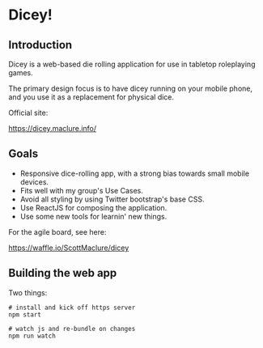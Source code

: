 # Dicey!

## Introduction

Dicey is a web-based die rolling application for use in tabletop roleplaying games.

The primary design focus is to have dicey running on your mobile phone, and you use it as a replacement for physical dice.

Official site:

https://dicey.maclure.info/

## Goals

* Responsive dice-rolling app, with a strong bias towards small mobile devices.
* Fits well with my group's Use Cases.
* Avoid all styling by using Twitter bootstrap's base CSS.
* Use ReactJS for composing the application.
* Use some new tools for learnin' new things.

For the agile board, see here:

https://waffle.io/ScottMaclure/dicey

## Building the web app

Two things:

```
# install and kick off https server
npm start

# watch js and re-bundle on changes
npm run watch
```
